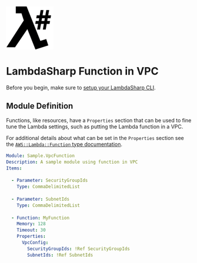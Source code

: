 ![λ#](../../src/DocFx/images/LambdaSharpLogo.png)

# LambdaSharp Function in VPC

Before you begin, make sure to [setup your LambdaSharp CLI](https://lambdasharp.net/articles/Setup.html).

## Module Definition

Functions, like resources, have a `Properties` section that can be used to fine tune the Lambda settings, such as putting the Lambda function in a VPC.

For additional details about what can be set in the `Properties` section see the [`AWS::Lambda::Function` type documentation](https://docs.aws.amazon.com/AWSCloudFormation/latest/UserGuide/aws-resource-lambda-function.html).

```yaml
Module: Sample.VpcFunction
Description: A sample module using function in VPC
Items:

  - Parameter: SecurityGroupIds
    Type: CommaDelimitedList

  - Parameter: SubnetIds
    Type: CommaDelimitedList

  - Function: MyFunction
    Memory: 128
    Timeout: 30
    Properties:
      VpcConfig:
        SecurityGroupIds: !Ref SecurityGroupIds
        SubnetIds: !Ref SubnetIds
```
